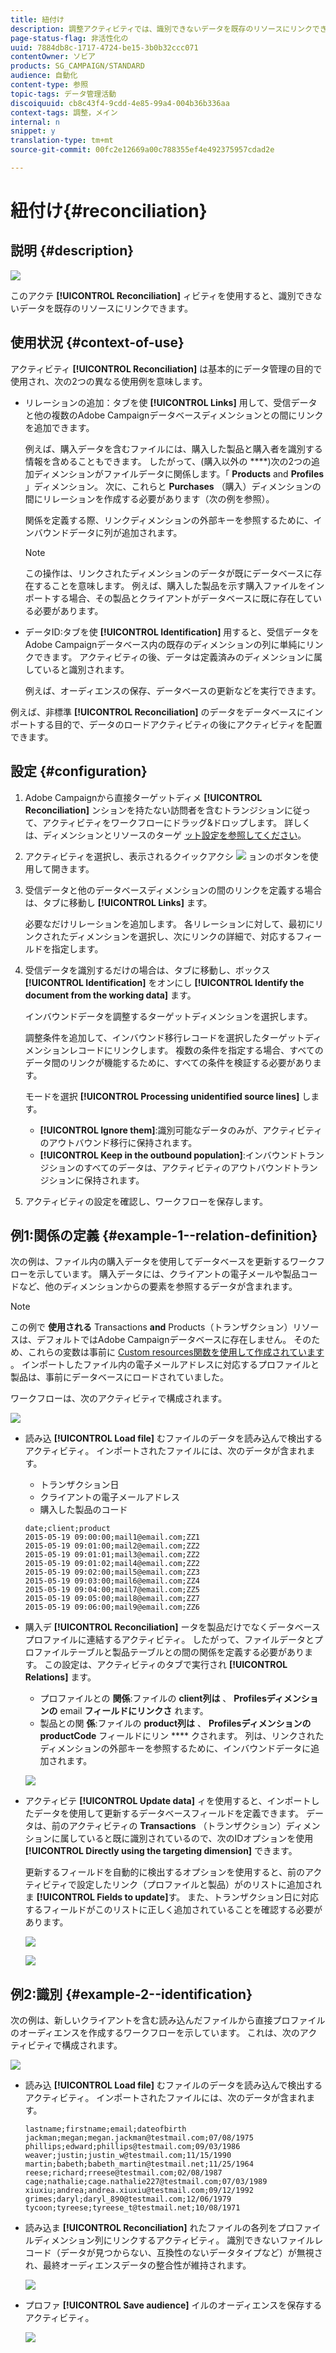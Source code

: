 ```yaml
---
title: 紐付け
description: 調整アクティビティでは、識別できないデータを既存のリソースにリンクできます。
page-status-flag: 非活性化の
uuid: 7884db8c-1717-4724-be15-3b0b32ccc071
contentOwner: ソビア
products: SG_CAMPAIGN/STANDARD
audience: 自動化
content-type: 参照
topic-tags: データ管理活動
discoiquuid: cb8c43f4-9cdd-4e85-99a4-004b36b336aa
context-tags: 調整，メイン
internal: n
snippet: y
translation-type: tm+mt
source-git-commit: 00fc2e12669a00c788355ef4e492375957cdad2e

---
```



# 紐付け{#reconciliation}

## 説明 {#description}

![](assets/reconciliation.png)

このアクテ **[!UICONTROL Reconciliation]** ィビティを使用すると、識別できないデータを既存のリソースにリンクできます。

## 使用状況 {#context-of-use}

アクティビティ **[!UICONTROL Reconciliation]** は基本的にデータ管理の目的で使用され、次の2つの異なる使用例を意味します。

* リレーションの追加：タブを使 **[!UICONTROL Links]** 用して、受信データと他の複数のAdobe Campaignデータベースディメンションとの間にリンクを追加できます。

   例えば、購入データを含むファイルには、購入した製品と購入者を識別する情報を含めることもできます。 したがって、(購入以外の ****)次の2つの追加ディメンションがファイルデータに関係します。「 **Products** and **Profiles** 」ディメンション。 次に、これらと **Purchases** （購入）ディメンションの間にリレーションを作成する必要があります（次の例を参照）。

   関係を定義する際、リンクディメンションの外部キーを参照するために、インバウンドデータに列が追加されます。

   >[!NOTE]
   >
   >この操作は、リンクされたディメンションのデータが既にデータベースに存在することを意味します。 例えば、購入した製品を示す購入ファイルをインポートする場合、その製品とクライアントがデータベースに既に存在している必要があります。

* データID:タブを使 **[!UICONTROL Identification]** 用すると、受信データをAdobe Campaignデータベース内の既存のディメンションの列に単純にリンクできます。 アクティビティの後、データは定義済みのディメンションに属していると識別されます。

   例えば、オーディエンスの保存、データベースの更新などを実行できます。

例えば、非標準 **[!UICONTROL Reconciliation]** のデータをデータベースにインポートする目的で、データのロードアクティビティの後にアクティビティを配置できます。

## 設定 {#configuration}

1. Adobe Campaignから直接ターゲットディメ **[!UICONTROL Reconciliation]** ンションを持たない訪問者を含むトランジションに従って、アクティビティをワークフローにドラッグ&amp;ドロップします。 詳しくは、ディメンションとリソースのターゲ [ット設定を参照してください](../../automating/using/query.md#targeting-dimensions-and-resources)。
1. アクティビティを選択し、表示されるクイックアクシ ![](assets/edit_darkgrey-24px.png) ョンのボタンを使用して開きます。
1. 受信データと他のデータベースディメンションの間のリンクを定義する場合は、タブに移動し **[!UICONTROL Links]** ます。

   必要なだけリレーションを追加します。 各リレーションに対して、最初にリンクされたディメンションを選択し、次にリンクの詳細で、対応するフィールドを指定します。

1. 受信データを識別するだけの場合は、タブに移動し、ボックス **[!UICONTROL Identification]** をオンにし **[!UICONTROL Identify the document from the working data]** ます。

   インバウンドデータを調整するターゲットディメンションを選択します。

   調整条件を追加して、インバウンド移行レコードを選択したターゲットディメンションレコードにリンクします。 複数の条件を指定する場合、すべてのデータ間のリンクが機能するために、すべての条件を検証する必要があります。

   モードを選択 **[!UICONTROL Processing unidentified source lines]** します。

   * **[!UICONTROL Ignore them]**:識別可能なデータのみが、アクティビティのアウトバウンド移行に保持されます。
   * **[!UICONTROL Keep in the outbound population]**:インバウンドトランジションのすべてのデータは、アクティビティのアウトバウンドトランジションに保持されます。

1. アクティビティの設定を確認し、ワークフローを保存します。

## 例1:関係の定義 {#example-1--relation-definition}

次の例は、ファイル内の購入データを使用してデータベースを更新するワークフローを示しています。 購入データには、クライアントの電子メールや製品コードなど、他のディメンションからの要素を参照するデータが含まれます。

>[!NOTE]
>
>この例で **使用される** Transactions **and** Products（トランザクション）リソースは、デフォルトではAdobe Campaignデータベースに存在しません。 そのため、これらの変数は事前に [Custom resources関数を使用して作成されています](../../developing/using/data-model-concepts.md) 。 インポートしたファイル内の電子メールアドレスに対応するプロファイルと製品は、事前にデータベースにロードされていました。

ワークフローは、次のアクティビティで構成されます。

![](assets/reconciliation_example1.png)

* 読み込 **[!UICONTROL Load file]** むファイルのデータを読み込んで検出するアクティビティ。 インポートされたファイルには、次のデータが含まれます。

   * トランザクション日
   * クライアントの電子メールアドレス
   * 購入した製品のコード
   ```
   date;client;product
   2015-05-19 09:00:00;mail1@email.com;ZZ1
   2015-05-19 09:01:00;mail2@email.com;ZZ2
   2015-05-19 09:01:01;mail3@email.com;ZZ2
   2015-05-19 09:01:02;mail4@email.com;ZZ2
   2015-05-19 09:02:00;mail5@email.com;ZZ3
   2015-05-19 09:03:00;mail6@email.com;ZZ4
   2015-05-19 09:04:00;mail7@email.com;ZZ5
   2015-05-19 09:05:00;mail8@email.com;ZZ7
   2015-05-19 09:06:00;mail9@email.com;ZZ6
   ```

* 購入デ **[!UICONTROL Reconciliation]** ータを製品だけでなくデータベースプロファイルに連結するアクティビティ。 したがって、ファイルデータとプロファイルテーブルと製品テーブルとの間の関係を定義する必要があります。 この設定は、アクティビティのタブで実行され **[!UICONTROL Relations]** ます。

   * プロファイルとの **関係**:ファイルの **client列は** 、 **Profilesディメンションの** email **フィールドにリンクさ** れます。
   * 製品との関 **係**:ファイルの **product列は** 、 **ProfilesディメンションのproductCode** フィールドにリン **** クされます。
   列は、リンクされたディメンションの外部キーを参照するために、インバウンドデータに追加されます。

   ![](assets/reconciliation_example3.png)

* アクティビテ **[!UICONTROL Update data]** ィを使用すると、インポートしたデータを使用して更新するデータベースフィールドを定義できます。 データは、前のアクティビティの **Transactions** （トランザクション）ディメンションに属していると既に識別されているので、次のIDオプションを使用 **[!UICONTROL Directly using the targeting dimension]** できます。

   更新するフィールドを自動的に検出するオプションを使用すると、前のアクティビティで設定したリンク（プロファイルと製品）がのリストに追加されま **[!UICONTROL Fields to update]**&#x200B;す。 また、トランザクション日に対応するフィールドがこのリストに正しく追加されていることを確認する必要があります。

   ![](assets/reconciliation_example5.png)

   ![](assets/reconciliation_example4.png)

## 例2:識別 {#example-2--identification}

次の例は、新しいクライアントを含む読み込んだファイルから直接プロファイルのオーディエンスを作成するワークフローを示しています。 これは、次のアクティビティで構成されます。

![](assets/identification_example2.png)

* 読み込 **[!UICONTROL Load file]** むファイルのデータを読み込んで検出するアクティビティ。 インポートされたファイルには、次のデータが含まれます。

   ```
   lastname;firstname;email;dateofbirth
   jackman;megan;megan.jackman@testmail.com;07/08/1975
   phillips;edward;phillips@testmail.com;09/03/1986
   weaver;justin;justin_w@testmail.com;11/15/1990
   martin;babeth;babeth_martin@testmail.net;11/25/1964
   reese;richard;rreese@testmail.com;02/08/1987
   cage;nathalie;cage.nathalie227@testmail.com;07/03/1989
   xiuxiu;andrea;andrea.xiuxiu@testmail.com;09/12/1992
   grimes;daryl;daryl_890@testmail.com;12/06/1979
   tycoon;tyreese;tyreese_t@testmail.net;10/08/1971
   ```

* 読み込ま **[!UICONTROL Reconciliation]** れたファイルの各列をプロファイルディメンション列にリンクするアクティビティ。 識別できないファイルレコード（データが見つからない、互換性のないデータタイプなど）が無視され、最終オーディエンスデータの整合性が維持されます。

   ![](assets/identification_example1.png)

* プロファ **[!UICONTROL Save audience]** イルのオーディエンスを保存するアクティビティ。

   ![](assets/identification_example3.png)

